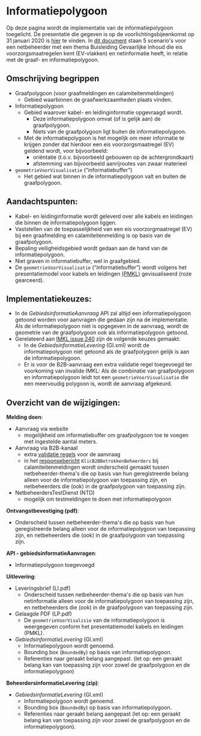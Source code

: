 # Informatiepolygoon

Op deze pagina wordt de implementatie van de informatiepolygoon toegelicht.
De presentatie die gegeven is op de voorlichtingsbijeenkomst op 31 januari 2020 is [hier](Informatiepolygoon%20(KLIC%20bijeenkomst%2031%20januari%202020).ppsx) te vinden.
In [dit document](Beschrijving%205%20scenarios%20thema%20BGI%20versus%20Graafpolygoon%20en%20Informatiepolygoon%20(2016-10-02).pdf) staan 5 scenario's voor een netbeheerder met een thema Buisleiding Gevaarlijke Inhoud die eis voorzorgsmaatregelen kent (EV-vlakken) en netinformatie heeft, in relatie met de graaf- en informatiepolygoon.

## Omschrijving begrippen
- Graafpolygoon (voor graafmeldingen en calamiteitenmeldingen)
  - Gebied waarbinnen de graafwerkzaamheden plaats vinden.
- Informatiepolygoon 
  - Gebied waarover kabel- en leidinginformatie opgevraagd wordt.
    - Deze informatiepolygoon omvat (of is gelijk aan) de graafpolygoon.
    - Niets van de graafpolygoon ligt buiten de informatiepolygoon.
  - Met de informatiepolygoon is het mogelijk om meer informatie te krijgen zonder dat hierdoor een eis voorzorgsmaatregel (EV) geldend wordt, voor bijvoorbeeld:
    - oriëntatie (t.o.v. bijvoorbeeld gebouwen op de achtergrondkaart)
    - afstemming van bijvoorbeeld aanrijroutes van zwaar materieel
- `geometrieVoorVisualisatie` (“informatiebuffer”)
  - Het gebied wat binnen in de informatiepolygoon valt en buiten de graafpolygoon.

## Aandachtspunten:
- Kabel- en leidinginformatie wordt geleverd over alle kabels en leidingen die binnen de informatiepolygoon liggen.
- Vaststellen van de toepasselijkheid van een eis voorzorgmaatregel (EV) bij een graafmelding en calamiteitenmelding is op basis van de graafpolygoon.
- Bepaling veiligheidsgebied wordt gedaan aan de hand van de informatiepolygoon. 
- Niet graven in informatiebuffer, wel in graafgebied.
- De `geometrieVoorVisualisatie` (“informatiebuffer”) wordt volgens het presentatiemodel voor kabels en leidingen [(PMKL)](https://github.com/Geonovum/imkl2015/tree/master/visualisatie) gevisualiseerd (roze gearceerd).


## Implementatiekeuzes:
- In de _GebiedsinformatieAanvraag_ API zal altijd een informatiepolygoon getoond worden voor aanvragen die gedaan zijn na de implementatie. Als de informatiepolygoon niet is opgegeven in de aanvraag, wordt de geometrie van de graafpolygoon ook als informatiepolygoon getoond.
- Gerelateerd aan [IMKL issue 240](https://github.com/Geonovum/imkl2015-review/issues/240) zijn de volgende keuzes gemaakt:
  - In de _GebiedsinformatieLevering_ (GI.xml) wordt de informatiepolygoon niet getoond als de graafpolygoon gelijk is aan de informatiepolygoon.
  - Er is voor de B2B-aanvraag een extra validatie regel toegevoegd ter voorkoming van invalide IMKL: Als de combinatie van graafpolygoon en informatiepolygoon leidt tot een `geometrieVoorVisualisatie` die een meervoudig polygoon is, wordt de aanvraag afgekeurd.

## Overzicht van de wijzigingen:
**Melding doen**:
- Aanvraag via website
  - mogelijkheid om informatiebuffer om graafpolygoon toe te voegen met ingestelde aantal meters.
- Aanvraag via B2B-kanaal
  - extra [validatie regels](../../Aanvragen%20gebiedsinformatie/Controles%20B2B-koppeling%20gebiedsinformatie-aanvraag.md) voor de aanvraag
  - in het [responsebericht](../../Aanvragen%20gebiedsinformatie/KlicB2BBetrokkenBeheerders-1.1.xsd) `KlicB2BBetrokkenBeheerders` bij calamiteitenmeldingen wordt onderscheid gemaakt tussen netbeheerder-thema's die op basis van hun geregistreerde belang alleen voor de informatiepolygoon van toepassing zijn, en netbeheerders die (ook) in de graafpolygoon van toepassing zijn.
- NetbeheerdersTestDienst (NTD)
  - mogelijk om testmeldingen te doen met informatiepolygoon

**Ontvangstbevestiging (pdf)**:
- Onderscheid tussen netbeheerder-thema's die op basis van hun geregistreerde belang alleen voor de informatiepolygoon van toepassing zijn, en netbeheerders die (ook) in de graafpolygoon van toepassing zijn.

**API - gebiedsinformatieAanvragen**:
- Informatiepolygoon toegevoegd

**Uitlevering**:
- Leveringsbrief (LI.pdf)
  - Onderscheid tussen netbeheerder-thema's die op basis van hun netinformatie alleen voor de informatiepolygoon van toepassing zijn, en netbeheerders die (ook) in de graafpolygoon van toepassing zijn.
- Gelaagde PDF (LP.pdf)
  - De `geometrieVoorVisalisie` van de informatiepolygoon is weergegeven conform het presentatiemodel kabels en leidingen (PMKL).
- _GebiedsinformatieLevering_ (GI.xml) 
  - Informatiepolygoon wordt genoemd.
  - Bounding box (`BoundedBy`) op basis van informatiepolygoon.
  - Referenties naar geraakt belang aangepast. (let op: een geraakt belang kan van toepassing zijn voor zowel de graafpolygoon en de informatiepolygoon)

**BeheerdersinformatieLevering (zip)**:
- _GebiedsinformatieLevering_ (GI.xml) 
  - Informatiepolygoon wordt genoemd.
  - Bounding box (`BoundedBy`) op basis van informatiepolygoon.
  - Referenties naar geraakt belang aangepast (let op: een geraakt belang kan van toepassing zijn voor zowel de graafpolygoon en de informatiepolygoon).



